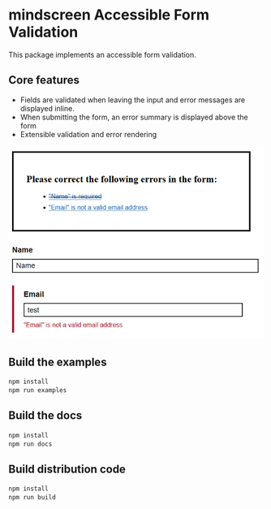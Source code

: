 # mindscreen Accessible Form Validation

This package implements an accessible form validation.

## Core features
* Fields are validated when leaving the input and error messages are displayed inline.
* When submitting the form, an error summary is displayed above the form
* Extensible validation and error rendering

![Screenshot of a form with inline errors and error summary above](docs/screenshot.png)

## Build the examples
```bash
npm install
npm run examples
```

## Build the docs
```bash
npm install
npm run docs
```

## Build distribution code
```bash
npm install
npm run build
```
